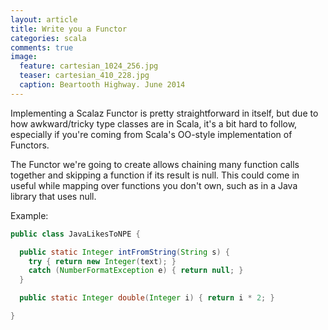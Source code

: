 ```yaml
---
layout: article
title: Write you a Functor
categories: scala
comments: true
image:
  feature: cartesian_1024_256.jpg
  teaser: cartesian_410_228.jpg
  caption: Beartooth Highway. June 2014
---
```


Implementing a Scalaz Functor is pretty straightforward in itself, but due to
how awkward/tricky type classes are in Scala, it's a bit hard to follow,
especially if you're coming from Scala's OO-style implementation of Functors.

The Functor we're going to create allows chaining many function calls together
and skipping a function if its result is null. This could come in useful while
mapping over functions you don't own, such as in a Java library that uses null.

Example:

```java
public class JavaLikesToNPE {

  public static Integer intFromString(String s) {
    try { return new Integer(text); }
    catch (NumberFormatException e) { return null; }
  }

  public static Integer double(Integer i) { return i * 2; }

}
```


